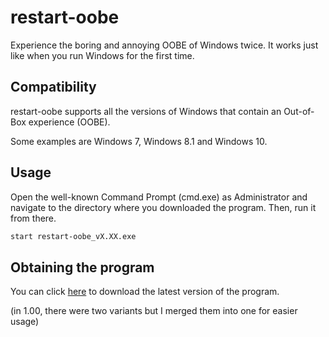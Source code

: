 # restart-oobe

Experience the boring and annoying OOBE of Windows twice.
It works just like when you run Windows for the first time.

## Compatibility

restart-oobe supports all the versions of Windows that contain an Out-of-Box experience (OOBE).

Some examples are Windows 7, Windows 8.1 and Windows 10.

## Usage

Open the well-known Command Prompt (cmd.exe) as Administrator and navigate to the directory where you downloaded the program.
Then, run it from there.

```bash
start restart-oobe_vX.XX.exe
```

## Obtaining the program

You can click [here](https://github.com/KneesDev/restart-oobe/releases/tag/v1.01) to download the latest version of the program.

(in 1.00, there were two variants but I merged them into one for easier usage)
